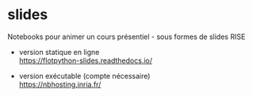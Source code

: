# slides
Notebooks pour animer un cours présentiel - sous formes de slides RISE

* version statique en ligne  
  https://flotpython-slides.readthedocs.io/

* version exécutable (compte nécessaire)  
  https://nbhosting.inria.fr/
